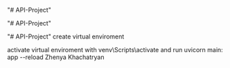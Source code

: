"# API-Project"

"# API-Project" 

"# API-Project" 
create virtual enviroment

activate virtual enviroment with venv\Scripts\activate and run uvicorn main: app --reload
Zhenya Khachatryan
